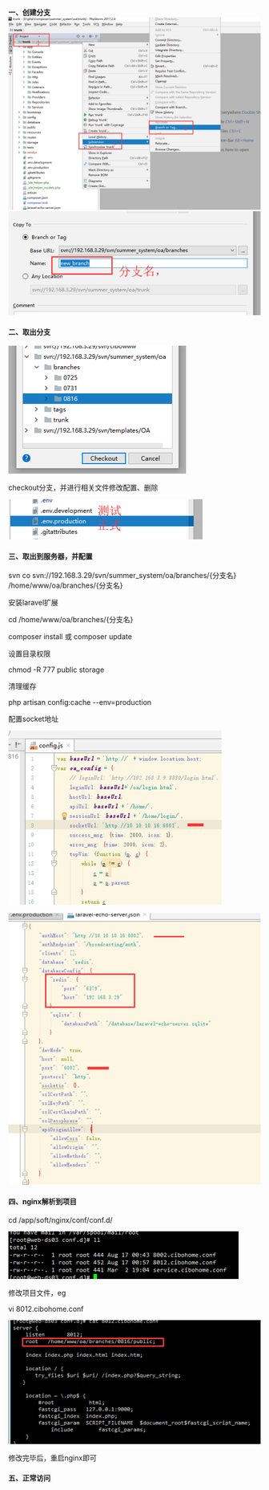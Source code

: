 #### 一、创建分支![](/assets/新建分支.png)![](/assets/分支命名.png)

#### 二、取出分支

![](/assets/取出分支.png)

checkout分支，并进行相关文件修改配置、删除

![](/assets/配置文件.png)

#### 三、取出到服务器，并配置

svn co svn://192.168.3.29/svn/summer\_system/oa/branches/{分支名} /home/www/oa/branches/{分支名}

安装laravel扩展

cd /home/www/oa/branches/{分支名}

composer install  或 composer update

设置目录权限

chmod -R 777 public storage

清理缓存

php artisan config:cache  --env=production

配置socket地址

![](/assets/socket.png)

![](/assets/laravel-echo-server.png)

#### 四、nginx解析到项目

cd /app/soft/nginx/conf/conf.d/

![](/assets/nginx.png)

修改项目文件，eg

vi 8012.cibohome.conf

![](/assets/8012.png)

修改完毕后，重启nginx即可

#### 五、正常访问



